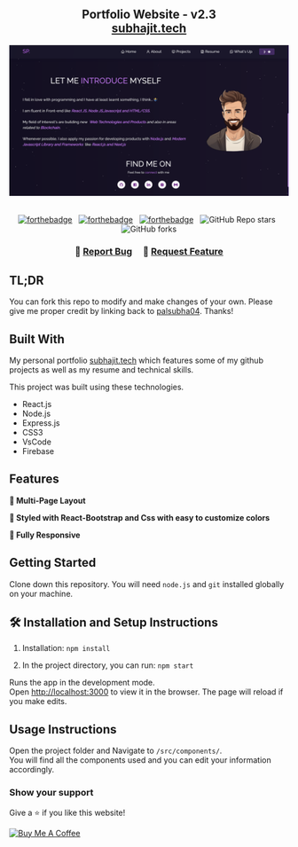 <h2 align="center">
  Portfolio Website - v2.3<br/>
  <a href="https://myportfolio-e88a3.web.app/" target="_blank">subhajit.tech</a>
</h2>
<div align="center"> 
  <img alt="Demo" src="./Images/SP1.PNG" /> 
</div>

<br/>

<center>

[![forthebadge](https://forthebadge.com/images/badges/built-with-love.svg)](https://forthebadge.com) &nbsp;
[![forthebadge](https://forthebadge.com/images/badges/made-with-javascript.svg)](https://forthebadge.com) &nbsp;
[![forthebadge](https://forthebadge.com/images/badges/open-source.svg)](https://forthebadge.com) &nbsp;
![GitHub Repo stars](https://img.shields.io/github/stars/rahulcdev13/Portfolio?color=red&logo=github&style=for-the-badge) &nbsp;
![GitHub forks](https://img.shields.io/github/forks/rahulcdev13/Portfolio?color=red&logo=github&style=for-the-badge)

</center>

<h3 align="center">
    🔹
    <a href="https://github.com/palsubha04/MyPortfolio/issues">Report Bug</a> &nbsp; &nbsp;
    🔹
    <a href="https://github.com/palsubha04/MyPortfolio/issues">Request Feature</a>
</h3>

## TL;DR

You can fork this repo to modify and make changes of your own. Please give me proper credit by linking back to [palsubha04](https://github.com/palsubha04/MyPortfolio). Thanks!

## Built With

My personal portfolio <a href="https://myportfolio-e88a3.web.app/" target="_blank">subhajit.tech</a> which features some of my github projects as well as my resume and technical skills.<br/>

This project was built using these technologies.

- React.js
- Node.js
- Express.js
- CSS3
- VsCode
- Firebase

## Features

**📖 Multi-Page Layout**

**🎨 Styled with React-Bootstrap and Css with easy to customize colors**

**📱 Fully Responsive**

## Getting Started

Clone down this repository. You will need `node.js` and `git` installed globally on your machine.

## 🛠 Installation and Setup Instructions

1. Installation: `npm install`

2. In the project directory, you can run: `npm start`

Runs the app in the development mode.\
Open [http://localhost:3000](http://localhost:3000) to view it in the browser.
The page will reload if you make edits.

## Usage Instructions

Open the project folder and Navigate to `/src/components/`. <br/>
You will find all the components used and you can edit your information accordingly.

### Show your support

Give a ⭐ if you like this website!

<a href="https://www.buymeacoffee.com/palsubha04" target="_blank"><img src="https://cdn.buymeacoffee.com/buttons/v2/default-violet.png"  alt="Buy Me A Coffee" height= "60px" width= "217px" ></a>
